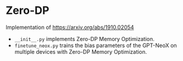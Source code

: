 # Zero-DP
Implementation of https://arxiv.org/abs/1910.02054
- `__init__.py` implements Zero-DP Memory Optimization.
- `finetune_neox.py` trains the bias parameters of the GPT-NeoX on multiple devices with Zero-DP Memory Optimization.
